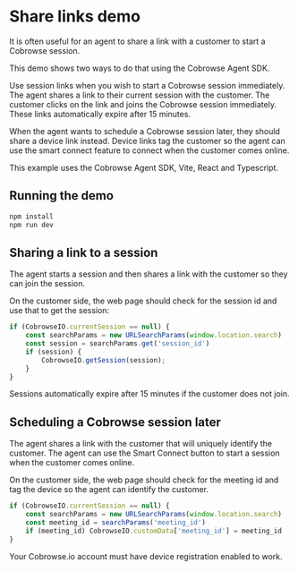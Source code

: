 # Share links demo

It is often useful for an agent to share a link with a customer to start a Cobrowse session.

This demo shows two ways to do that using the Cobrowse Agent SDK.

Use session links when you wish to start a Cobrowse session immediately. The agent shares a link to their current session with the customer. The customer clicks on the link and joins the Cobrowse session immediately. These links automatically expire after 15 minutes.

When the agent wants to schedule a Cobrowse session later, they should share a device link instead. Device links tag the customer so the agent can use the smart connect feature to connect when the customer comes online.

This example uses the Cobrowse Agent SDK, Vite, React and Typescript.

## Running the demo

```sh
npm install
npm run dev
```

## Sharing a link to a session

The agent starts a session and then shares a link with the
customer so they can join the session.

On the customer side, the web page should check for the session id
and use that to get the session:

```js
if (CobrowseIO.currentSession == null) {
    const searchParams = new URLSearchParams(window.location.search)
    const session = searchParams.get('session_id')
    if (session) {
        CobrowseIO.getSession(session);
    }
}
```

Sessions automatically expire after 15 minutes if the customer
does not join.

## Scheduling a Cobrowse session later

The agent shares a link with the customer that will uniquely
identify the customer. The agent can use the Smart Connect button
to start a session when the customer comes online.

On the customer side, the web page should check for the meeting id
and tag the device so the agent can identify the customer.

```js
if (CobrowseIO.currentSession == null) {
    const searchParams = new URLSearchParams(window.location.search)
    const meeting_id = searchParams('meeting_id')
    if (meeting_id) CobrowseIO.customData['meeting_id'] = meeting_id
}
```

Your Cobrowse.io account must have device registration enabled to work.
